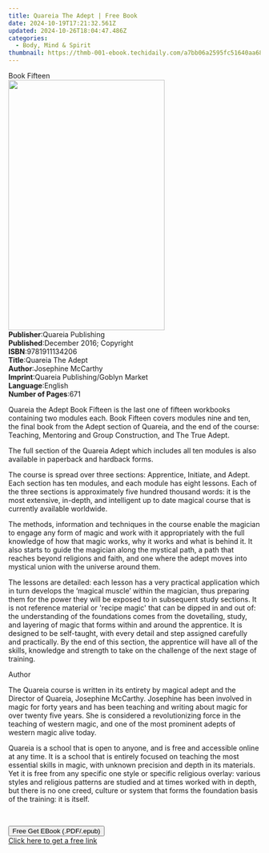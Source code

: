 ```yaml
---
title: Quareia The Adept | Free Book
date: 2024-10-19T17:21:32.561Z
updated: 2024-10-26T18:04:47.486Z
categories:
  - Body, Mind & Spirit
thumbnail: https://thmb-001-ebook.techidaily.com/a7bb06a2595fc51640aa68c12691971842824ce4b9896d7dc12d134649b72105.jpg
---
```

<main id="book-container">
  <div class="flex flex-col">
    <div class="book-brief flex-1 py-6 px-4 sm:p-6 md:py-10 md:px-8">
      <!-- brief-->
      <div class="book-brief-main">Book Fifteen</div>
    </div>
    <div
      class="book-meta-info flex-1 grid gap-4 col-start-1 col-end-3 row-start-1 sm:mb-6 sm:grid-cols-4 lg:gap-6 lg:col-start-2 lg:row-end-6 lg:row-span-6 lg:mb-0"
    >
      <div
        class="book-meta-info-left place-content-center mt-4 p-4 text-sm leading-6 col-start-2 col-span-2 dark:text-slate-400"
      >
        <img
          class="w-full h-500 object-cover rounded-lg sm:h-255 sm:col-span-2 lg:col-span-full"
          src="https://img-001-ebook.techidaily.com/287e19f4344d7e06bd0fdf1a1cca6afac3a06cca67b676ae9f3bc2afffac6af0.jpg"
          alt=""
          width="312"
          height="500"
        />
      </div>
      <div
        class="book-meta-info-right mt-2 col-start-1 row-start-2 col-span-3 self-center"
      >
        <!-- meta data  -->
        <div class="flex flex-col px-4 md:px-8">
          <div class="flex-1">
            <strong>Publisher</strong>:<span class="px-2"
              >Quareia Publishing</span
            >
          </div>
          <div class="flex-1">
            <strong>Published</strong>:<span class="px-2"
              >December 2016; Copyright</span
            >
          </div>
          <div class="flex-1">
            <strong>ISBN</strong>:<span class="px-2">9781911134206</span>
          </div>
          <div class="flex-1">
            <strong>Title</strong>:<span class="px-2">Quareia The Adept</span>
          </div>
          <div class="flex-1">
            <strong>Author</strong>:<span class="px-2">Josephine McCarthy</span>
          </div>
          <div class="flex-1">
            <strong>Imprint</strong>:<span class="px-2"
              >Quareia Publishing/Goblyn Market</span
            >
          </div>
          <div class="flex-1">
            <strong>Language</strong>:<span class="px-2">English</span>
          </div>
          <div class="flex-1">
            <strong>Number of Pages</strong>:<span class="px-2">671</span>
          </div>
        </div>
      </div>
    </div>
    <div class="book-description flex-1 py-6 px-4 sm:p-6 md:py-10 md:px-8">
      <div class="book-description-main">
        <div accordion-content="" id="description">
          <p>
            Quareia the Adept Book Fifteen is the last one of fifteen workbooks
            containing two modules each.&nbsp;Book Fifteen covers modules nine
            and ten, the final book from the Adept section of Quareia, and the
            end of the course: Teaching, Mentoring and Group Construction, and
            The True Adept.
          </p>
          <p>
            The full section of the Quareia Adept which includes all ten modules
            is also available in paperback and hardback forms.
          </p>
          <p>
            The course is spread over three sections: Apprentice, Initiate, and
            Adept. Each section has ten modules, and each module has eight
            lessons. Each of the three sections is approximately five hundred
            thousand words: it is the most extensive, in-depth, and intelligent
            up to date magical course that is currently available worldwide.
          </p>
          <p>
            The methods, information and techniques in the course enable the
            magician to engage any form of magic and work with it appropriately
            with the full knowledge of how that magic works, why it works and
            what is behind it. It also starts to guide the magician along the
            mystical path, a path that reaches beyond religions and faith, and
            one where the adept moves into mystical union with the universe
            around them.
          </p>
          <p>
            The lessons are detailed: each lesson has a very practical
            application which in turn develops the ‘magical muscle’ within the
            magician, thus preparing them for the power they will be exposed to
            in subsequent study sections. It is not reference material or
            'recipe magic' that can be dipped in and out of: the understanding
            of the foundations comes from the dovetailing, study, and layering
            of magic that forms within and around the apprentice. It is designed
            to be self-taught, with every detail and step assigned carefully and
            practically. By the end of this section, the apprentice will have
            all of the skills, knowledge and strength to take on the challenge
            of the next stage of training.
          </p>
          <p>Author</p>
          <p>
            The Quareia course is written in its entirety by magical adept and
            the Director of Quareia, Josephine McCarthy. Josephine has been
            involved in magic for forty years and has been teaching and writing
            about magic for over twenty five years. She is considered a
            revolutionizing force in the teaching of western magic, and one of
            the most prominent adepts of western magic alive today.
          </p>
          <p>
            Quareia is a school that is open to anyone, and is free and
            accessible online at any time. It is a school that is entirely
            focused on teaching the most essential skills in magic, with unknown
            precision and depth in its materials. Yet it is free from any
            specific one style or specific religious overlay: various styles and
            religious patterns are studied and at times worked with in depth,
            but there is no one creed, culture or system that forms the
            foundation basis of the training: it is itself.
          </p>
          <p>&nbsp;</p>
        </div>
        <div class="accordion-fader"></div>
      </div>
    </div>
    <div class="book-excerpts flex-1 py-6 px-4 sm:p-6 md:py-10 md:px-8"></div>
    <div
      class="book-about-author flex-1 py-6 px-4 sm:p-6 md:py-10 md:px-8"
    ></div>
    <div class="book-free-get flex-1 py-6 px-4 sm:p-6 md:py-10 md:px-8">
      <button
        id="btn-free-get"
        class="bg-blue-500 hover:bg-blue-700 text-white font-bold py-2 px-4 rounded"
      >
        Free Get EBook (.PDF/.epub)
      </button>
      <div id="countdown-display" class="px-2 text-lg mt-2"></div>
      <a
        id="free-link"
        class="hidden bg-blue-500 hover:bg-blue-700 text-white font-bold py-2 px-4 rounded"
        href="https://www.ebooks.com/en-us/book/209846908/quareia-the-adept/josephine-mccarthy/"
        target="_blank"
        >Click here to get a free link</a
      >
    </div>
    <script>
      let countdownTime = 0;
      let countdownInterval = null;
      document
        .getElementById('btn-free-get')
        .addEventListener('click', startCountdown);
      function startCountdown() {
        countdownTime = new Date().getTime() + 60000 * 3;
        countdownInterval = setInterval(updateCountdown, 1000);
        document.getElementById('btn-free-get').disabled = true;
        document
          .getElementById('btn-free-get')
          .classList.add('bg-gray-500', 'cursor-not-allowed');
      }
      function updateCountdown() {
        let currentTime = new Date().getTime();
        let timeLeft = countdownTime - currentTime;
        let secondsLeft = Math.floor(timeLeft / 1000);
        document.getElementById('countdown-display').innerHTML =
          `Remaining time: ${secondsLeft} seconds.`;
        if (secondsLeft <= 0) {
          clearInterval(countdownInterval);
          document.getElementById('btn-free-get').classList.add('hidden');
          document.getElementById('free-link').classList.remove('hidden');
          document.getElementById('countdown-display').innerHTML = '';
        }
      }
    </script>
  </div>
</main>

<ins class="adsbygoogle"
      style="display:block"
      data-ad-client="ca-pub-7571918770474297"
      data-ad-slot="8358498916"
      data-ad-format="auto"
      data-full-width-responsive="true"></ins>
    